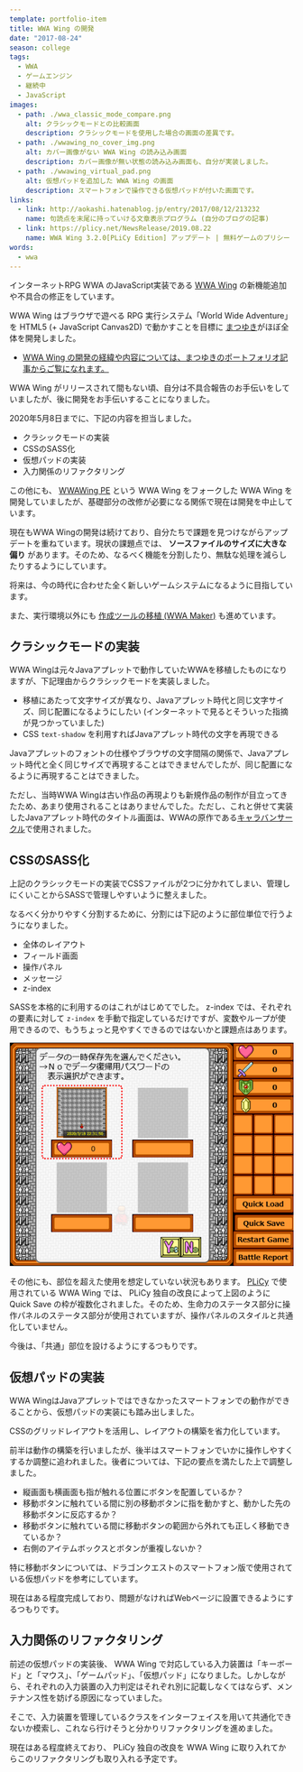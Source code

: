 ```yaml
---
template: portfolio-item
title: WWA Wing の開発
date: "2017-08-24"
season: college
tags:
  - WWA
  - ゲームエンジン
  - 継続中
  - JavaScript
images:
  - path: ./wwa_classic_mode_compare.png
    alt: クラシックモードとの比較画面
    description: クラシックモードを使用した場合の画面の差異です。
  - path: ./wwawing_no_cover_img.png
    alt: カバー画像がない WWA Wing の読み込み画面
    description: カバー画像が無い状態の読み込み画面も、自分が実装しました。
  - path: ./wwawing_virtual_pad.png
    alt: 仮想パッドを追加した WWA Wing の画面
    description: スマートフォンで操作できる仮想パッドが付いた画面です。
links:
  - link: http://aokashi.hatenablog.jp/entry/2017/08/12/213232
    name: 句読点を末尾に持っていける文章表示プログラム (自分のブログの記事)
  - link: https://plicy.net/NewsRelease/2019.08.22
    name: WWA Wing 3.2.0[PLiCy Edition] アップデート | 無料ゲームのプリシー
words:
  - wwa
---
```


インターネットRPG WWA のJavaScript実装である [WWA Wing](https://wwawing.com) の新機能追加や不具合の修正をしています。

WWA Wing はブラウザで遊べる RPG 実行システム「World Wide Adventure」を HTML5 (+ JavaScript Canvas2D) で動かすことを目標に [まつゆき](https://matsuyuki.dev)がほぼ全体を開発しました。

- [WWA Wing の開発の経緯や内容については、まつゆきのポートフォリオ記事からご覧になれます。](https://portfolio.rmn-web.net/post/wwawing/)

WWA Wing がリリースされて間もない頃、自分は不具合報告のお手伝いをしていましたが、後に開発をお手伝いすることになりました。

2020年5月8日までに、下記の内容を担当しました。

- クラシックモードの実装
- CSSのSASS化
- 仮想パッドの実装
- 入力関係のリファクタリング

この他にも、 [WWAWing PE](/portfolio/wwa_wing_pe/) という WWA Wing をフォークした WWA Wing を開発していましたが、基礎部分の改修が必要になる関係で現在は開発を中止しています。

現在もWWA Wingの開発は続けており、自分たちで課題を見つけながらアップデートを重ねています。現状の課題点では、 **ソースファイルのサイズに大きな偏り** があります。そのため、なるべく機能を分割したり、無駄な処理を減らしたりするようにしています。

将来は、今の時代に合わせた全く新しいゲームシステムになるように目指しています。

また、実行環境以外にも [作成ツールの移植 (WWA Maker)](/portfolio/wwa_maker/) も進めています。

## クラシックモードの実装

WWA Wingは元々Javaアプレットで動作していたWWAを移植したものになりますが、下記理由からクラシックモードを実装しました。

- 移植にあたって文字サイズが異なり、Javaアプレット時代と同じ文字サイズ、同じ配置になるようにしたい (インターネットで見るとそういった指摘が見つかっていました)
- CSS `text-shadow` を利用すればJavaアプレット時代の文字を再現できる

Javaアプレットのフォントの仕様やブラウザの文字間隔の関係で、Javaアプレット時代と全く同じサイズで再現することはできませんでしたが、同じ配置になるように再現することはできました。

ただし、当時WWA Wingは古い作品の再現よりも新規作品の制作が目立ってきたため、あまり使用されることはありませんでした。ただし、これと併せて実装したJavaアプレット時代のタイトル画面は、WWAの原作である[キャラバンサークル](https://wwajp.com)で使用されました。

## CSSのSASS化

上記のクラシックモードの実装でCSSファイルが2つに分かれてしまい、管理しにくいことからSASSで管理しやすいように整えました。

なるべく分かりやすく分割するために、分割には下記のように部位単位で行うようになりました。

- 全体のレイアウト
- フィールド画面
- 操作パネル
- メッセージ
- z-index

SASSを本格的に利用するのはこれがはじめてでした。 z-index では、それぞれの要素に対して `z-index` を手動で指定しているだけですが、変数やループが使用できるので、もうちょっと見やすくできるのではないかと課題点はあります。

![Quick Save の枠の複数化の画面](./wwawing_multi_quick_save.png)

その他にも、部位を超えた使用を想定していない状況もあります。 [PLiCy](https://plicy.net/) で使用されている WWA Wing では、 PLiCy 独自の改良によって上図のように Quick Save の枠が複数化されました。そのため、生命力のステータス部分に操作パネルのステータス部分が使用されていますが、操作パネルのスタイルと共通化していません。

今後は、「共通」部位を設けるようにするつもりです。

## 仮想パッドの実装

WWA WingはJavaアプレットではできなかったスマートフォンでの動作ができることから、仮想パッドの実装にも踏み出しました。

CSSのグリッドレイアウトを活用し、レイアウトの構築を省力化しています。

前半は動作の構築を行いましたが、後半はスマートフォンでいかに操作しやすくするか調整に追われました。後者については、下記の要点を満たした上で調整しました。

- 縦画面も横画面も指が触れる位置にボタンを配置しているか？
- 移動ボタンに触れている間に別の移動ボタンに指を動かすと、動かした先の移動ボタンに反応するか？
- 移動ボタンに触れている間に移動ボタンの範囲から外れても正しく移動できているか？
- 右側のアイテムボックスとボタンが重複しないか？

特に移動ボタンについては、ドラゴンクエストのスマートフォン版で使用されている仮想パッドを参考にしています。

現在はある程度完成しており、問題がなければWebページに設置できるようにするつもりです。

## 入力関係のリファクタリング

前述の仮想パッドの実装後、 WWA Wing で対応している入力装置は「キーボード」と「マウス」、「ゲームパッド」、「仮想パッド」になりました。しかしながら、それぞれの入力装置の入力判定はそれぞれ別に記載しなくてはならず、メンテナンス性を妨げる原因になっていました。

そこで、入力装置を管理しているクラスをインターフェイスを用いて共通化できないか模索し、これなら行けそうと分かりリファクタリングを進めました。

現在はある程度終えており、 PLiCy 独自の改良を WWA Wing に取り入れてからこのリファクタリングも取り入れる予定です。
